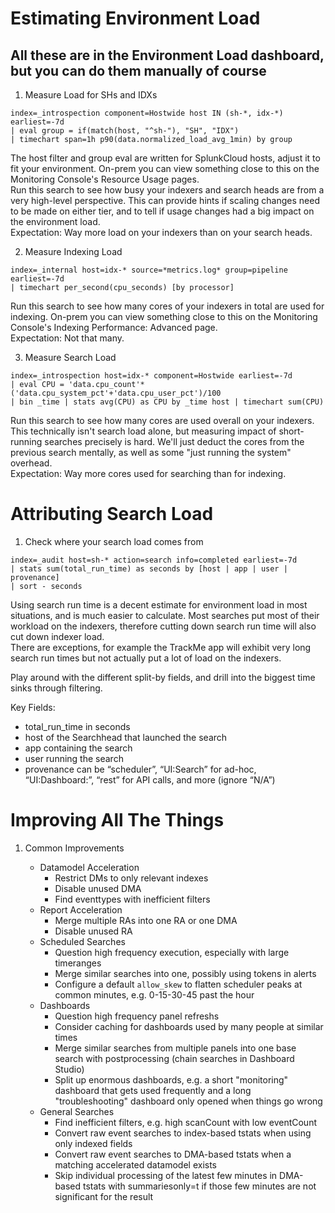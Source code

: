 # Estimating Environment Load

## All these are in the Environment Load dashboard, but you can do them manually of course
  
1. Measure Load for SHs and IDXs
```
index=_introspection component=Hostwide host IN (sh-*, idx-*) earliest=-7d
| eval group = if(match(host, "^sh-"), "SH", "IDX") 
| timechart span=1h p90(data.normalized_load_avg_1min) by group
```
The host filter and group eval are written for SplunkCloud hosts, adjust it to fit your environment. On-prem you can view something close to this on the Monitoring Console's Resource Usage pages.  
Run this search to see how busy your indexers and search heads are from a very high-level perspective. This can provide hints if scaling changes need to be made on either tier, and to tell if usage changes had a big impact on the environment load.  
Expectation: Way more load on your indexers than on your search heads.

2. Measure Indexing Load
```
index=_internal host=idx-* source=*metrics.log* group=pipeline earliest=-7d
| timechart per_second(cpu_seconds) [by processor]
```
Run this search to see how many cores of your indexers in total are used for indexing. On-prem you can view something close to this on the Monitoring Console's Indexing Performance: Advanced page.  
Expectation: Not that many.

3. Measure Search Load
```
index=_introspection host=idx-* component=Hostwide earliest=-7d
| eval CPU = 'data.cpu_count'*('data.cpu_system_pct'+'data.cpu_user_pct')/100
| bin _time | stats avg(CPU) as CPU by _time host | timechart sum(CPU)
```
Run this search to see how many cores are used overall on your indexers.  
This technically isn't search load alone, but measuring impact of short-running searches precisely is hard. We'll just deduct the cores from the previous search mentally, as well as some "just running the system" overhead.  
Expectation: Way more cores used for searching than for indexing.


# Attributing Search Load

1. Check where your search load comes from
```
index=_audit host=sh-* action=search info=completed earliest=-7d
| stats sum(total_run_time) as seconds by [host | app | user | provenance]
| sort - seconds
```

Using search run time is a decent estimate for environment load in most situations, and is much easier to calculate.
Most searches put most of their workload on the indexers, therefore cutting down search run time will also cut down indexer load.  
There are exceptions, for example the TrackMe app will exhibit very long search run times but not actually put a lot of load on the indexers.

Play around with the different split-by fields, and drill into the biggest time sinks through filtering.

Key Fields:
- total_run_time in seconds
- host of the Searchhead that launched the search
- app containing the search
- user running the search
- provenance can be “scheduler”, “UI:Search” for ad-hoc, “UI:Dashboard:<name>”, “rest” for API calls, and more (ignore “N/A”)
  
# Improving All The Things

1. Common Improvements

    - Datamodel Acceleration
      - Restrict DMs to only relevant indexes
      - Disable unused DMA
      - Find eventtypes with inefficient filters
    - Report Acceleration
      - Merge multiple RAs into one RA or one DMA
      - Disable unused RA
    - Scheduled Searches
      - Question high frequency execution, especially with large timeranges
      - Merge similar searches into one, possibly using tokens in alerts
      - Configure a default `allow_skew` to flatten scheduler peaks at common minutes, e.g. 0-15-30-45 past the hour
    - Dashboards
      - Question high frequency panel refreshs
      - Consider caching for dashboards used by many people at similar times
      - Merge similar searches from multiple panels into one base search with postprocessing (chain searches in Dashboard Studio)
      - Split up enormous dashboards, e.g. a short "monitoring" dashboard that gets used frequently and a long "troubleshooting" dashboard only opened when things go wrong
    - General Searches
      - Find inefficient filters, e.g. high scanCount with low eventCount
      - Convert raw event searches to index-based tstats when using only indexed fields
      - Convert raw event searches to DMA-based tstats when a matching accelerated datamodel exists
      - Skip individual processing of the latest few minutes in DMA-based tstats with summariesonly=t if those few minutes are not significant for the result
